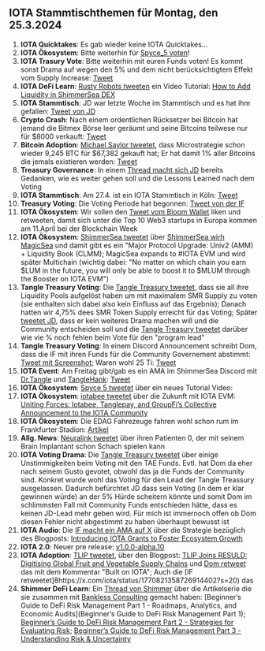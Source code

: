 ## IOTA Stammtischthemen für Montag, den 25.3.2024

1. **IOTA Quicktakes**: Es gab wieder keine IOTA Quicktakes...
2. **IOTA Ökosystem**: Bitte weiterhin für [Spyce_5 voten](https://x.com/SPYCE_5/status/1769698564161048634?s=20)!
3. **IOTA Trasury Vote**: Bitte weiterhin mit euren Funds voten! Es kommt sonst Drama auf wegen den 5% und dem nicht berücksichtigtem Effekt vom Supply Increase: [Tweet](https://x.com/TangleTreasury/status/1770061348031930853?s=20)
4. **IOTA DeFi Learn**: [Rusty Robots tweeten](https://x.com/RustyRobotCC/status/1770017474060181606?s=20) ein Video Tutorial: [How to Add Liquidity in ShimmerSea DEX](https://www.youtube.com/watch?v=6V2lLHfyH74&t=1s)
5. **IOTA Stammtisch**: JD war letzte Woche im Stammtisch und es hat ihm gefallen: [Tweet von JD](https://x.com/Deep_Sea_Iotan/status/1769924014535823657?s=20)
6. **Crypto Crash**: Nach einem ordentlichen Rücksetzer bei Bitcoin hat jemand die Bitmex Börse leer geräumt und seine Bitcoins teilwese nur für $8000 verkauft: [Tweet](https://x.com/Ashcryptoreal/status/1769927827875406232?s=20)
7. **Bitcoin Adoption**: [Michael Saylor tweetet](https://x.com/saylor/status/1770061111146033385?s=20), dass Microstrategie schon wieder 9,245 BTC für $67,382 gekauft hat; Er hat damit 1% aller Bitcoins die jemals existieren werden: [Tweet](https://x.com/BTC_Archive/status/1770066351513653665?s=20)
8. **Treasury Governance**: In einem [Thread macht sich JD](https://x.com/Deep_Sea_Iotan/status/1770079971790184469?s=20) bereits Gedanken, wie es weiter gehen soll und die Lessons Learned nach dem Voting
9. **IOTA Stammtisch**: Am 27.4. ist ein IOTA Stammtisch in Köln: [Tweet](https://x.com/sciascma/status/1770073951923839049?s=20)
10. **Treasury Voting**: Die Voting Periode hat begonnen: [Tweet von der IF](https://x.com/iota/status/1770087838597423494?s=20)
11. **IOTA Ökosystem**: Wir sollen den [Tweet vom Bloom Wallet](https://x.com/bloomwalletio/status/1770093317667070311?s=20) liken und retweeten, damit sich unter die Top 10 Web3 startups in Europa kommen am 11.April bei der Blockchain Week 
12. **IOTA Ökosystem**: [ShimmerSea tweetet](https://x.com/ShimmerSeaDEX/status/1770339862287094223?s=20) über [ShimmerSea wirh MagicSea](https://medium.com/@shimmerseadefi/magicsea-42cdbf2d86db) und damit gibt es ein "Major Protocol Upgrade: Univ2 (AMM) + Liquidity Book (CLMM); MagicSea expands to #IOTA EVM und wird später Multichain (wichtig dabei: "No matter on which chain you earn $LUM in the future, you will only be able to boost it to $MLUM through the Booster on IOTA EVM")
13. **Tangle Treasury Voting**: Die [Tangle Treasury tweetet](https://x.com/TangleTreasury/status/1770319059403313551?s=20), dass sie all ihre Liquidity Pools aufgelöst haben um mit maximalem SMR Supply zu voten (sie enthalten sich dabei also kein Einfluss auf das Ergebnis); Danach hatten wir 4,75% dees SMR Token Supply erreicht für das Voting; Später [tweetet JD](https://x.com/Deep_Sea_Iotan/status/1770818500296114438?s=20), dass er kein weiteres Drama machen will und die Community entscheiden soll und die [Tangle Treasury tweetet](https://x.com/TangleTreasury/status/1770819360459800732?s=20) darüber wie vie % noch fehlen beim Vote für den "program lead"
14. **Tangle Treasury Voting**: In einem Discord Announcement schreibt Dom, dass die IF mit ihren Funds für die Community Governement abstimmt: [Tweet mit Screenshot](https://x.com/IotaPoet/status/1770363562579431876?s=20); Waren wohl 25 Ti: [Tweet](https://x.com/IotaPoet/status/1770376744870044109?s=20)
15. **IOTA Event**: Am Freitag gibt/gab es ein AMA im ShimmerSea Discord mit [Dr.Tangle](https://twitter.com/dr_tangle) und [TangleHank](https://twitter.com/TangleHank): [Tweet](https://x.com/Vrom14286662/status/1770468731921043825?s=20)
16. **IOTA Ökosystem**: [Spyce 5 tweetet](https://x.com/SPYCE_5/status/1770455768208175608?s=20) über ein neues Tutorial Video:
17. **IOTA Ökosystem**: [iotabee tweetet](https://x.com/iotabee/status/1770466860263240064?s=20) über die Zukunft mit IOTA EVM: [Uniting Forces: Iotabee, Tanglepay, and GroupFi’s Collective Announcement to the IOTA Community](https://medium.com/@iotabee/uniting-forces-iotabee-tanglepay-and-groupfis-collective-announcement-to-the-iota-community-4f2ff5d29016)
18. **IOTA Ökosystem**: Die EDAG Fahrezeuge fahren wohl schon rum im Frankfurter Stadion: [Artikel](https://www.ffh.de/nachrichten/hessen/rhein-main/395680-deutsche-bank-park-autonome-autos-am-stadion-von-eintracht-frankfurt.html)
19. **Allg. News**: [Neuralink tweetet](https://x.com/neuralink/status/1770563939413496146?s=20) über ihren Patienten 0, der mit seinem Brain Implantant schon Schach spielen kann
20. **IOTA Voting Drama**: Die [Tangle Treasury tweetet](https://x.com/TangleTreasury/status/1770539252071252457?s=20) über einige Unstimmigkeiten beim Voting mit den TAE Funds. Evtl. hat Dom da eher nach seinem Gusto gevotet, obwohl das ja die Funds der Community sind. Konkret wurde wohl das Voting für den Lead der Tangle Treassury ausgelassen. Dadurch befürchtet JD dass sein Voting (in dem er klar gewinnen würde) an der 5% Hürde scheitern könnte und somit Dom im schlimmsten Fall mit Community Funds entschieden hätte, dass es keinen JD-Lead mehr geben wird. Für mich ist immernoch offen ob Dom diesen Fehler nicht abgestimmt zu haben überhaupt bewusst ist
21. **IOTA Audio**: Die [IF macht ein AMA auf X](https://x.com/iota/status/1770495519653036370?s=20) über die Strategie bezüglich des Blogposts: [Introducing IOTA Grants to Foster Ecosystem Growth](https://blog.iota.org/introducing-iota-grants/)
22. **IOTA 2.0**: Neuer pre release: [v1.0.0-alpha.10](https://github.com/iotaledger/iota-core/releases/tag/v1.0.0-alpha.10)
23. **IOTA Adoption**: [TLIP tweetet](https://x.com/TLIP_io/status/1770775822556610954?s=20), über den Blogpost: [TLIP Joins RESULD: Digitising Global Fruit and Vegetable Supply Chains](https://medium.com/@tlip.io/tlip-joins-resuld-digitising-global-fruit-and-vegetable-supply-chains-23d7eb4929ba) und [Dom retweet](https://x.com/DomSchiener/status/1770804644597334227?s=20) das mit dem Kommentar "Built on IOTA"; Auch die [IF retweetet]8https://x.com/iota/status/1770821358726914402?s=20) das
24. **Shimmer DeFi Learn**: Ein [Thread von Shimmer](https://x.com/shimmernet/status/1770812613884023056?s=20) über die Artikelserie die sie zusammen mit [Bankless Consulting](https://twitter.com/banklessconsult) gemacht haben: [Beginner’s Guide to DeFi Risk Management Part 1 - Roadmaps, Analytics, and Economic Audits](Beginner’s Guide to DeFi Risk Management Part 1); [Beginner’s Guide to DeFi Risk Management Part 2 - Strategies for Evaluating Risk](https://blog.shimmer.network/beginners-guide-risk-management-1/); [Beginner’s Guide to DeFi Risk Management Part 3 - Understanding Risk & Uncertainty](https://blog.shimmer.network/beginners-guide-risk-management-1/)
